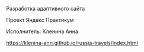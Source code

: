Разработка адаптивного сайта

Проект Яндекс Практикум

Исполнитель: Кленина Анна

https://klenina-ann.github.io/russia-travels/index.html